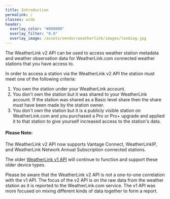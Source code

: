 ```yaml
---
title: Introduction
permalink: /
classes: wide
header:
  overlay_color: "#000000"
  overlay_filter: "0.0"
  overlay_image: /assets/vendor/weatherlink/images/landing.jpg
---
```


The WeatherLink v2 API can be used to access weather station metadata and weather observation data for WeatherLink.com connected weather stations that you have access to.

In order to access a station via the WeatherLink v2 API the station must meet one of the following criteria:

1. You own the station under your WeatherLink account.
1. You don't own the station but it was shared to your WeatherLink account. If the station was shared as a Basic level share then the share must have been made by the station owner.
1. You don't own the station but it is a publicly visible station on WeatherLink.com and you purchased a Pro or Pro+ upgrade and applied it to that station to give yourself increased access to the station's data. 

<!--
<div class="notice--success">
<h4>API Update</h4>
<p>The WeatherLink v2 API now supports the <a href="https://www.davisinstruments.com/product/airlink-professional-air-quality-sensor/">AirLink</a> air quality sensor.</p>
</div>
-->

<div class="notice--success">
<h4>Please Note:</h4>
<p>The WeatherLink v2 API now supports Vantage Connect, WeatherLinkIP, and WeatherLink Network Annual Subscription connected stations.</p>
<p>The older <a href="https://www.weatherlink.com/static/docs/APIdocumentation.pdf">WeatherLink v1 API</a> will continue to function and support these older device types.</p>
<p>Please be aware that the WeatherLink v2 API is not a one-to-one correlation with the v1 API. The focus of the v2 API is on the raw data from the weather station as it is reported to the WeatherLink.com service. The v1 API was more focused on mixing different kinds of data together to form a report.</p>
</div>

<!--
<div class="notice--success">
<h4>API General Availability and Enforcement of Rate Limits:</h4>
<p>The WeatherLink v2 API Rate will be released for general availability on 2020-03-11; at which time the documented <a href="rate-limits">rate limits</a> will be enforced. If you have any questions or concerns please contact the API developers through the API <a href="support">Support Chat Room</a>.</p>
</div>
-->

<!--
<div class="notice--warning">
<h4>Please Note:</h4>
<p>The WeatherLink v2 API is intended for use with the WeatherLink Live and EnviroMonitor weather station solutions.</p>
<p>If you are looking for an API intended for use with the WeatherLinkIP, the Serial/USB Data Logger with the WeatherLink Computer Software, or the Vantage Connect weather station solutions please see the <a href="https://www.weatherlink.com/static/docs/APIdocumentation.pdf">WeatherLink v1 API documentation</a>.</p>
</div>
-->

